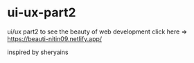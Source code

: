 # ui-ux-part2
ui/ux part2
to see the beauty of web development click here => https://beauti-nitin09.netlify.app/

inspired by sheryains
